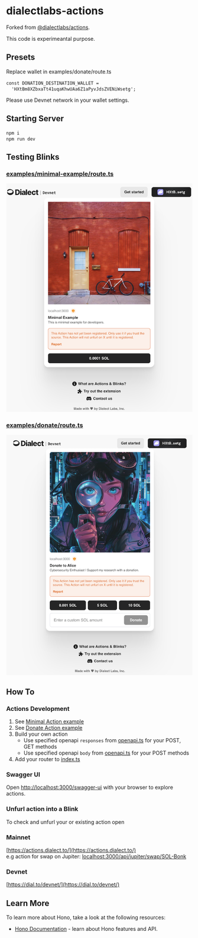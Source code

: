# dialectlabs-actions
Forked from [@dialectlabs/actions](https://github.com/dialectlabs/actions).

This code is experimeantal purpose.

## Presets
Replace wallet in examples/donate/route.ts

```
const DONATION_DESTINATION_WALLET =
  'HXtBm8XZbxaTt41uqaKhwUAa6Z1aPyvJdsZVENiWsetg';
```

Please use Devnet network in your wallet settings.

## Starting Server
```
npm i
npm run dev
```

## Testing Blinks
### [examples/minimal-example/route.ts](https://github.com/Superteam-Japan/dialectlabs-actions/blob/main/examples/minimal-example/route.ts)

![minimal example](https://raw.githubusercontent.com/Superteam-Japan/dialectlabs-actions/main/docs/minimal-example.png)

### [examples/donate/route.ts](https://github.com/Superteam-Japan/dialectlabs-actions/blob/main/examples/donate/route.ts)

![donate](https://raw.githubusercontent.com/Superteam-Japan/dialectlabs-actions/main/docs/donate.png)

## How To

### Actions Development

1. See [Minimal Action example](examples/minimal-example/route.ts)
2. See [Donate Action example](examples/donate/route.ts)
3. Build your own action 
   * Use specified openapi `responses` from [openapi.ts](examples/openapi.ts) for your POST, GET methods
   * Use specified openapi `body` from [openapi.ts](examples/openapi.ts) for your POST methods
4. Add your router to [index.ts](examples/index.ts)

### Swagger UI
Open [http://localhost:3000/swagger-ui](http://localhost:3000/swagger-ui) with your browser to explore actions.

### Unfurl action into a Blink
To check and unfurl your or existing action open 

### Mainnet
[https://actions.dialect.to/](https://actions.dialect.to/)  
e.g action for swap on Jupiter: <localhost:3000/api/jupiter/swap/SOL-Bonk>

### Devnet
[https://dial.to/devnet/](https://dial.to/devnet/)  

## Learn More
To learn more about Hono, take a look at the following resources:

- [Hono Documentation](https://hono.dev/docs/) - learn about Hono features and API.
